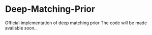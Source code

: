 # Deep-Matching-Prior
Official implementation of deep matching prior
The code will be made available soon..
